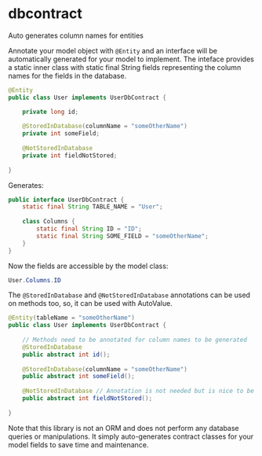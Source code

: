 # dbcontract
Auto generates column names for entities

Annotate your model object with `@Entity` and an interface will be automatically generated for your model to implement. The inteface provides a static inner class with static final String fields representing the column names for the fields in the database.

```java
@Entity
public class User implements UserDbContract {

    private long id;
    
    @StoredInDatabase(columnName = "someOtherName")
    private int someField;
    
    @NotStoredInDatabase
    private int fieldNotStored;
    
}
```

Generates:

```java
public interface UserDbContract {
    static final String TABLE_NAME = "User";
    
    class Columns {
        static final String ID = "ID";
        static final String SOME_FIELD = "someOtherName";
    }
}
```

Now the fields are accessible by the model class:

```java
User.Columns.ID
```

The `@StoredInDatabase` and `@NotStoredInDatabase` annotations can be used on methods too, so, it can be used with AutoValue.

```java
@Entity(tableName = "someOtherName")
public class User implements UserDbContract {
    
    // Methods need to be annotated for column names to be generated
    @StoredInDatabase
    public abstract int id();
    
    @StoredInDatabase(columnName = "someOtherName")
    public abstract int someField();
    
    @NotStoredInDatabase // Annotation is not needed but is nice to be explicit
    public abstract int fieldNotStored();
    
}
```

Note that this library is not an ORM and does not perform any database queries or manipulations. It simply auto-generates contract classes for your model fields to save time and maintenance.
